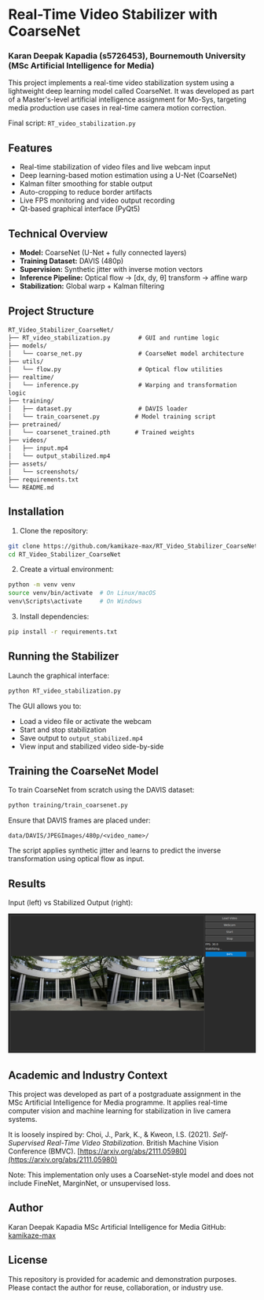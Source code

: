# Real-Time Video Stabilizer with CoarseNet 
### Karan Deepak Kapadia (s5726453), Bournemouth University (MSc Artificial Intelligence for Media)
This project implements a real-time video stabilization system using a lightweight deep learning model called CoarseNet. It was developed as part of a Master's-level artificial intelligence assignment for Mo-Sys, targeting media production use cases in real-time camera motion correction.

Final script: `RT_video_stabilization.py`

## Features

* Real-time stabilization of video files and live webcam input
* Deep learning-based motion estimation using a U-Net (CoarseNet)
* Kalman filter smoothing for stable output
* Auto-cropping to reduce border artifacts
* Live FPS monitoring and video output recording
* Qt-based graphical interface (PyQt5)

## Technical Overview

* **Model:** CoarseNet (U-Net + fully connected layers)
* **Training Dataset:** DAVIS (480p)
* **Supervision:** Synthetic jitter with inverse motion vectors
* **Inference Pipeline:** Optical flow → \[dx, dy, θ] transform → affine warp
* **Stabilization:** Global warp + Kalman filtering

## Project Structure

```
RT_Video_Stabilizer_CoarseNet/
├── RT_video_stabilization.py        # GUI and runtime logic
├── models/
│   └── coarse_net.py                # CoarseNet model architecture
├── utils/
│   └── flow.py                      # Optical flow utilities
├── realtime/
│   └── inference.py                 # Warping and transformation logic
├── training/
│   ├── dataset.py                   # DAVIS loader
│   └── train_coarsenet.py          # Model training script
├── pretrained/
│   └── coarsenet_trained.pth       # Trained weights
├── videos/
│   ├── input.mp4
│   └── output_stabilized.mp4
├── assets/
│   └── screenshots/
├── requirements.txt
└── README.md
```

## Installation

1. Clone the repository:

```bash
git clone https://github.com/kamikaze-max/RT_Video_Stabilizer_CoarseNet.git
cd RT_Video_Stabilizer_CoarseNet
```

2. Create a virtual environment:

```bash
python -m venv venv
source venv/bin/activate  # On Linux/macOS
venv\Scripts\activate     # On Windows
```

3. Install dependencies:

```bash
pip install -r requirements.txt
```

## Running the Stabilizer

Launch the graphical interface:

```bash
python RT_video_stabilization.py
```

The GUI allows you to:

* Load a video file or activate the webcam
* Start and stop stabilization
* Save output to `output_stabilized.mp4`
* View input and stabilized video side-by-side

## Training the CoarseNet Model

To train CoarseNet from scratch using the DAVIS dataset:

```bash
python training/train_coarsenet.py
```

Ensure that DAVIS frames are placed under:

```
data/DAVIS/JPEGImages/480p/<video_name>/
```

The script applies synthetic jitter and learns to predict the inverse transformation using optical flow as input.

## Results

Input (left) vs Stabilized Output (right):

![Stabilization Result](assets/Screenshot.png)


## Academic and Industry Context

This project was developed as part of a postgraduate assignment in the MSc Artificial Intelligence for Media programme. It applies real-time computer vision and machine learning for stabilization in live camera systems.

It is loosely inspired by:
Choi, J., Park, K., & Kweon, I.S. (2021). *Self-Supervised Real-Time Video Stabilization*. British Machine Vision Conference (BMVC). [https://arxiv.org/abs/2111.05980](https://arxiv.org/abs/2111.05980)

Note: This implementation only uses a CoarseNet-style model and does not include FineNet, MarginNet, or unsupervised loss.

## Author

Karan Deepak Kapadia
MSc Artificial Intelligence for Media
GitHub: [kamikaze-max](https://github.com/kamikaze-max)

## License

This repository is provided for academic and demonstration purposes. Please contact the author for reuse, collaboration, or industry use.

